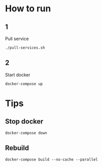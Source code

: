 # How to run

## 1
Pull service
```
./pull-services.sh
```

## 2
Start docker
```
docker-compose up
```

# Tips

## Stop docker
```
docker-compose down
```

## Rebuild
```
docker-compose build --no-cache --parallel
```